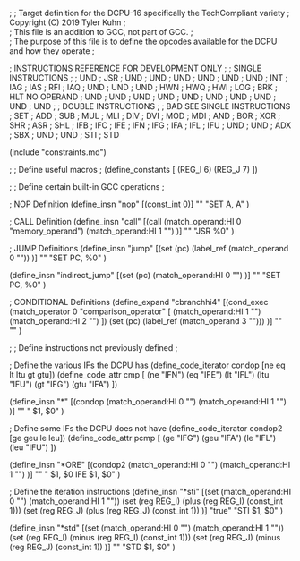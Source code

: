 ;
;	Target definition for the DCPU-16 specifically the TechCompliant variety
;	Copyright (C) 2019 Tyler Kuhn
;	
;	This file is an addition to GCC, not part of GCC.
;	
;	The purpose of this file is to define the opcodes available for the DCPU and how they operate
;

; INSTRUCTIONS REFERENCE FOR DEVELOPMENT ONLY
;
;	SINGLE INSTRUCTIONS
;
;	UND
;	JSR
;	UND
;	UND
;	UND
;	UND
;	UND
;	UND
;	INT
;	IAG
;	IAS
;	RFI
;	IAQ
;	UND
;	UND
;	UND
;	HWN
;	HWQ
;	HWI
;	LOG
;	BRK
;	HLT	NO OPERAND
;	UND
;	UND
;	UND
;	UND
;	UND
;	UND
;	UND
;	UND
;	UND
;	UND
;
;	DOUBLE INSTRUCTIONS
;
;	BAD	SEE SINGLE INSTRUCTIONS
;	SET
;	ADD
;	SUB
;	MUL
;	MLI
;	DIV
;	DVI
;	MOD
;	MDI
;	AND
;	BOR
;	XOR
;	SHR
;	ASR
;	SHL
;	IFB
;	IFC
;	IFE
;	IFN
;	IFG
;	IFA
;	IFL
;	IFU
;	UND
;	UND
;	ADX
;	SBX
;	UND
;	UND
;	STI
;	STD

(include "constraints.md")

;
;	Define useful macros
;
(define_constants [
	(REG_I 6)
	(REG_J 7)
])

;
;	Define certain built-in GCC operations
;

; NOP Definition
(define_insn "nop"
	[(const_int 0)]
	""
	"SET A, A"
)

; CALL Definition
(define_insn "call"
	[(call	(match_operand:HI 0 "memory_operand")
			(match_operand:HI 1 "")
	)]
	""
	"JSR %0"
)

; JUMP Definitions
(define_insn "jump"
	[(set	(pc)
			(label_ref (match_operand 0 ""))
	)]
	""
	"SET PC, %0"
)

(define_insn "indirect_jump"
	[(set	(pc)
			(match_operand:HI 0 "")
	)]
	""
	"SET PC, %0"
)

; CONDITIONAL Definitions
(define_expand "cbranchhi4"
	[(cond_exec
		(match_operator 0 "comparison_operator" [
			(match_operand:HI 1 "")
			(match_operand:HI 2 "")
		])
		(set (pc) (label_ref (match_operand 3 "")))
	)]
	""
	""
)

;
;	Define instructions not previously defined
;

; Define the various IFs the DCPU has
(define_code_iterator condop [ne eq lt ltu gt gtu])
(define_code_attr cmp [
	(ne "IFN")
	(eq "IFE")
	(lt "IFL")
	(ltu "IFU")
	(gt "IFG")
	(gtu "IFA")
])

(define_insn "*<cmp>"
	[(condop 	(match_operand:HI 0 "")
				(match_operand:HI 1 "")
	)]
	""
	"<cmp> $1, $0"
)

; Define some IFs the DCPU does not have
(define_code_iterator condop2 [ge geu le leu])
(define_code_attr pcmp [
	(ge "IFG")
	(geu "IFA")
	(le "IFL")
	(leu "IFU")
])

(define_insn "*<pcmp>ORE"
	[(condop2	(match_operand:HI 0 "")
				(match_operand:HI 1 "")
	)]
""
"<pcmp> $1, $0
IFE $1, $0"
)

; Define the iteration instructions
(define_insn "*sti"
	[(set 	(match_operand:HI 0 "")
			(match_operand:HI 1 ""))
	(set	(reg REG_I)
			(plus (reg REG_I) (const_int 1)))
	(set	(reg REG_J)
			(plus (reg REG_J) (const_int 1))
	)]
	"true"
	"STI $1, $0"
)

(define_insn "*std"
	[(set 	(match_operand:HI 0 "")
			(match_operand:HI 1 ""))
	(set	(reg REG_I)
			(minus (reg REG_I) (const_int 1)))
	(set	(reg REG_J)
			(minus (reg REG_J) (const_int 1))
	)]
	""
	"STD $1, $0"
)
